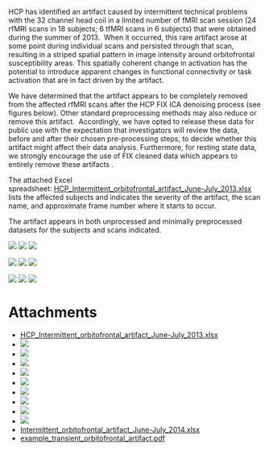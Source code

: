 HCP has identified an artifact caused by intermittent technical problems with the 32 channel head coil in a limited number of fMRI scan session (24 rfMRI scans in 18 subjects; 6 tfMRI scans in 6 subjects) that were obtained during the summer of 2013.  When it occurred, this rare artifact arose at some point during individual scans and persisted through that scan, resulting in a striped spatial pattern in image intensity around orbitofrontal susceptibility areas. This spatially coherent change in activation has the potential to introduce apparent changes in functional connectivity or task activation that are in fact driven by the artifact.

We have determined that the artifact appears to be completely removed from the affected rfMRI scans after the HCP FIX ICA denoising process (see figures below). Other standard preprocessing methods may also reduce or remove this artifact.  Accordingly, we have opted to release these data for public use with the expectation that investigators will review the data, before and after their chosen pre-processing steps, to decide whether this artifact might affect their data analysis. Furthermore, for resting state data, we strongly encourage the use of FIX cleaned data which appears to entirely remove these artifacts .

The attached Excel spreadsheet: [HCP_Intermittent_orbitofrontal_artifact_June-July_2013.xlsx](./assets/HCP_Intermittent_orbitofrontal_artifact_June-July_2013.xlsx) lists the affected subjects and indicates the severity of the artifact, the scan name, and approximate frame number where it starts to occur.

The artifact appears in both unprocessed and minimally preprocessed datasets for the subjects and scans indicated.

 ![](./assets/231928uproc.jpg)  ![](./assets/231928preproc.jpg)  ![](./assets/231928FIX.jpg) 

 ![](./assets/779370unproc.jpg)  ![](./assets/779370preproc.jpg)  ![](./assets/779370FIX.jpg) 

 ![](./assets/957974unproc.jpg)  ![](./assets/957974preproc.jpg)  ![](./assets/957974FIX.jpg) 



# Attachments

- [HCP_Intermittent_orbitofrontal_artifact_June-July_2013.xlsx](./assets/HCP_Intermittent_orbitofrontal_artifact_June-July_2013.xlsx)
- ![](./assets/957974unproc.jpg)
- ![](./assets/957974preproc.jpg)
- ![](./assets/957974FIX.jpg)
- ![](./assets/779370unproc.jpg)
- ![](./assets/779370preproc.jpg)
- ![](./assets/779370FIX.jpg)
- ![](./assets/231928preproc.jpg)
- ![](./assets/231928FIX.jpg)
- ![](./assets/231928uproc.jpg)
- [Intermittent_orbitofrontal_artifact_June-July_2014.xlsx](./assets/Intermittent_orbitofrontal_artifact_June-July_2014.xlsx)
- [example_transient_orbitofrontal_artifact.pdf](./assets/example_transient_orbitofrontal_artifact.pdf)
